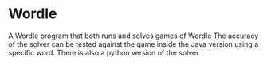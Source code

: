 # Wordle
A Wordle program that both runs and solves games of Wordle
The accuracy of the solver can be tested against the game
inside the Java version using a specific word.
There is also a python version of the solver
